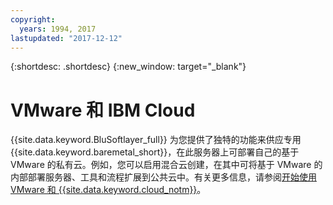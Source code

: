 ```yaml
---
copyright:
  years: 1994, 2017
lastupdated: "2017-12-12"
---
```


{:shortdesc: .shortdesc}
{:new_window: target="_blank"}

# VMware 和 IBM Cloud

{{site.data.keyword.BluSoftlayer_full}} 为您提供了独特的功能来供应专用 {{site.data.keyword.baremetal_short}}，在此服务器上可部署自己的基于 VMware 的私有云。例如，您可以启用混合云创建，在其中可将基于 VMware 的内部部署服务器、工具和流程扩展到公共云中。有关更多信息，请参阅[开始使用 VMware 和 {{site.data.keyword.cloud_notm}}](/docs/infrastructure/vmware/vmware_index.html)。
